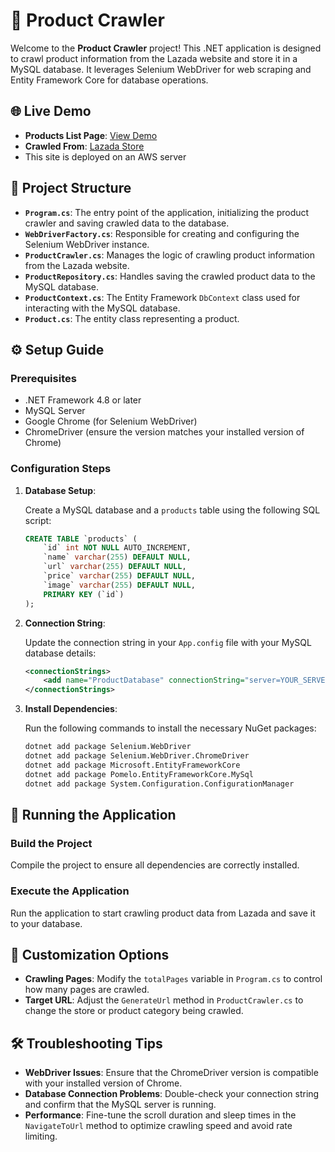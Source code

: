 
# 🛒 Product Crawler

Welcome to the **Product Crawler** project! This .NET application is designed to crawl product information from the Lazada website and store it in a MySQL database. It leverages Selenium WebDriver for web scraping and Entity Framework Core for database operations.

## 🌐 Live Demo

- **Products List Page**: [View Demo](http://13.54.146.219/)
- **Crawled From**: [Lazada Store](https://www.lazada.vn/locklock-flagship-store/?q=All-Products&from=wangpu&langFlag=vi&pageTypeId=2)
- This site is deployed on an AWS server

## 📂 Project Structure

- **`Program.cs`**: The entry point of the application, initializing the product crawler and saving crawled data to the database.
- **`WebDriverFactory.cs`**: Responsible for creating and configuring the Selenium WebDriver instance.
- **`ProductCrawler.cs`**: Manages the logic of crawling product information from the Lazada website.
- **`ProductRepository.cs`**: Handles saving the crawled product data to the MySQL database.
- **`ProductContext.cs`**: The Entity Framework `DbContext` class used for interacting with the MySQL database.
- **`Product.cs`**: The entity class representing a product.

## ⚙️ Setup Guide

### Prerequisites

- .NET Framework 4.8 or later
- MySQL Server
- Google Chrome (for Selenium WebDriver)
- ChromeDriver (ensure the version matches your installed version of Chrome)

### Configuration Steps

1. **Database Setup**: 

   Create a MySQL database and a `products` table using the following SQL script:

   ```sql
   CREATE TABLE `products` (
       `id` int NOT NULL AUTO_INCREMENT,
       `name` varchar(255) DEFAULT NULL,
       `url` varchar(255) DEFAULT NULL,
       `price` varchar(255) DEFAULT NULL,
       `image` varchar(255) DEFAULT NULL,
       PRIMARY KEY (`id`)
   );
   ```

2. **Connection String**:

   Update the connection string in your `App.config` file with your MySQL database details:

   ```xml
   <connectionStrings>
       <add name="ProductDatabase" connectionString="server=YOUR_SERVER;database=YOUR_DATABASE;uid=YOUR_USERNAME;pwd=YOUR_PASSWORD;" providerName="MySql.Data.MySqlClient" />
   </connectionStrings>
   ```

3. **Install Dependencies**:

   Run the following commands to install the necessary NuGet packages:

   ```sh
   dotnet add package Selenium.WebDriver
   dotnet add package Selenium.WebDriver.ChromeDriver
   dotnet add package Microsoft.EntityFrameworkCore
   dotnet add package Pomelo.EntityFrameworkCore.MySql
   dotnet add package System.Configuration.ConfigurationManager
   ```

## 🚀 Running the Application

### Build the Project

Compile the project to ensure all dependencies are correctly installed.

### Execute the Application

Run the application to start crawling product data from Lazada and save it to your database.

## 🔧 Customization Options

- **Crawling Pages**: Modify the `totalPages` variable in `Program.cs` to control how many pages are crawled.
- **Target URL**: Adjust the `GenerateUrl` method in `ProductCrawler.cs` to change the store or product category being crawled.

## 🛠 Troubleshooting Tips

- **WebDriver Issues**: Ensure that the ChromeDriver version is compatible with your installed version of Chrome.
- **Database Connection Problems**: Double-check your connection string and confirm that the MySQL server is running.
- **Performance**: Fine-tune the scroll duration and sleep times in the `NavigateToUrl` method to optimize crawling speed and avoid rate limiting.
